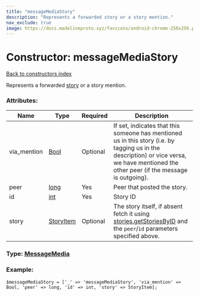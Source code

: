 ```yaml
---
title: "messageMediaStory"
description: "Represents a forwarded story or a story mention."
nav_exclude: true
image: https://docs.madelineproto.xyz/favicons/android-chrome-256x256.png
---
```

# Constructor: messageMediaStory  
[Back to constructors index](/API_docs/constructors/index.html)



Represents a forwarded [story](https://core.telegram.org/api/stories) or a story mention.

### Attributes:

| Name     |    Type       | Required | Description |
|----------|---------------|----------|-------------|
|via\_mention|[Bool](/API_docs/types/Bool.html) | Optional|If set, indicates that this someone has mentioned us in this story (i.e. by tagging us in the description) or vice versa, we have mentioned the other peer (if the message is outgoing).|
|peer|[long](/API_docs/types/long.html) | Yes|Peer that posted the story.|
|id|[int](/API_docs/types/int.html) | Yes|Story ID|
|story|[StoryItem](/API_docs/types/StoryItem.html) | Optional|The story itself, if absent fetch it using [stories.getStoriesByID](../methods/stories.getStoriesByID.html) and the `peer`/`id` parameters specified above.|



### Type: [MessageMedia](/API_docs/types/MessageMedia.html)


### Example:

```
$messageMediaStory = ['_' => 'messageMediaStory', 'via_mention' => Bool, 'peer' => long, 'id' => int, 'story' => StoryItem];
```  
